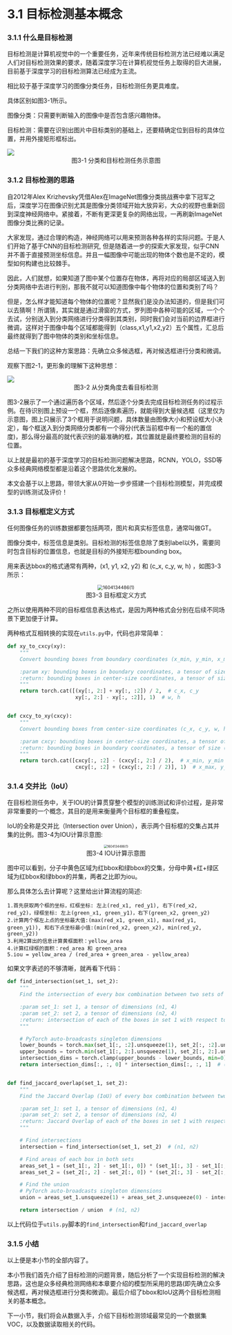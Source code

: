 # 3.1 目标检测基本概念

### 3.1.1 什么是目标检测

目标检测是计算机视觉中的一个重要任务，近年来传统目标检测方法已经难以满足人们对目标检测效果的要求，随着深度学习在计算机视觉任务上取得的巨大进展，目前基于深度学习的目标检测算法已经成为主流。

相比较于基于深度学习的图像分类任务，目标检测任务更具难度。

具体区别如图3-1所示。

图像分类：只需要判断输入的图像中是否包含感兴趣物体。

目标检测：需要在识别出图片中目标类别的基础上，还要精确定位到目标的具体位置，并用外接矩形框标出。

<img src="../..//markdown_imgs/chapter03/3-1.png">

<center>图3-1 分类和目标检测任务示意图</center>

### 3.1.2 目标检测的思路

自2012年Alex Krizhevsky凭借Alex在ImageNet图像分类挑战赛中拿下冠军之后，深度学习在图像识别尤其是图像分类领域开始大放异彩，大众的视野也重新回到深度神经网络中。紧接着，不断有更深更复杂的网络出现，一再刷新ImageNet图像分类比赛的记录。

大家发现，通过合理的构造，神经网络可以用来预测各种各样的实际问题。于是人们开始了基于CNN的目标检测研究, 但是随着进一步的探索大家发现，似乎CNN并不善于直接预测坐标信息。并且一幅图像中可能出现的物体个数也是不定的，模型如何构建也比较棘手。

因此，人们就想，如果知道了图中某个位置存在物体，再将对应的局部区域送入到分类网络中去进行判别，那我不就可以知道图像中每个物体的位置和类别了吗？

但是，怎么样才能知道每个物体的位置呢？显然我们是没办法知道的，但是我们可以去猜啊！所谓猜，其实就是通过滑窗的方式，罗列图中各种可能的区域，一个个去试，分别送入到分类网络进行分类得到其类别，同时我们会对当前的边界框进行微调，这样对于图像中每个区域都能得到（class,x1,y1,x2,y2）五个属性，汇总后最终就得到了图中物体的类别和坐标信息。

总结一下我们的这种方案思路：先确立众多候选框，再对候选框进行分类和微调。

观察下图2-1，更形象的理解下这种思想：

<img src="../..//markdown_imgs/chapter03/3-2.png">
<center>图3-2  从分类角度去看目标检测</center>

图3-2展示了一个通过遍历各个区域，然后逐个分类去完成目标检测任务的过程示例。在待识别图上预设一个框，然后逐像素遍历，就能得到大量候选框（这里仅为示意图，图上只展示了3个框用于说明问题，具体数量由图像大小和预设框大小决定），每个框送入到分类网络分类都有一个得分(代表当前框中有一个船的置信度)，那么得分最高的就代表识别的最准确的框，其位置就是最终要检测的目标的位置。

以上就是最初的基于深度学习的目标检测问题解决思路，RCNN，YOLO，SSD等众多经典网络模型都是沿着这个思路优化发展的。

本文会基于以上思路，带领大家从0开始一步步搭建一个目标检测模型，并完成模型的训练测试及评价！


### 3.1.3 目标框定义方式

任何图像任务的训练数据都要包括两项，图片和真实标签信息，通常叫做GT。

图像分类中，标签信息是类别。目标检测的标签信息除了类别label以外，需要同时包含目标的位置信息，也就是目标的外接矩形框bounding box。

用来表达bbox的格式通常有两种，(x1, y1, x2, y2) 和 (c_x, c_y, w, h) ，如图3-3所示：

<div align=center>
<img src="../../markdown_imgs/chapter03/3-3.png" alt="1604134486(1)" style="zoom:75%;" />
</div>
<center>图3-3 目标框定义方式</center>

之所以使用两种不同的目标框信息表达格式，是因为两种格式会分别在后续不同场景下更加便于计算。

两种格式互相转换的实现在`utils.py`中，代码也非常简单：

``` python
def xy_to_cxcy(xy):
    """
    Convert bounding boxes from boundary coordinates (x_min, y_min, x_max, y_max) to center-size coordinates (c_x, c_y, w, h).

    :param xy: bounding boxes in boundary coordinates, a tensor of size (n_boxes, 4)
    :return: bounding boxes in center-size coordinates, a tensor of size (n_boxes, 4)
    """
    return torch.cat([(xy[:, 2:] + xy[:, :2]) / 2,  # c_x, c_y
                      xy[:, 2:] - xy[:, :2]], 1)  # w, h


def cxcy_to_xy(cxcy):
    """
    Convert bounding boxes from center-size coordinates (c_x, c_y, w, h) to boundary coordinates (x_min, y_min, x_max, y_max).

    :param cxcy: bounding boxes in center-size coordinates, a tensor of size (n_boxes, 4)
    :return: bounding boxes in boundary coordinates, a tensor of size (n_boxes, 4)
    """
    return torch.cat([cxcy[:, :2] - (cxcy[:, 2:] / 2),  # x_min, y_min
                      cxcy[:, :2] + (cxcy[:, 2:] / 2)], 1)  # x_max, y_max
```


### 3.1.4 交并比（IoU）

在目标检测任务中，关于IOU的计算贯穿整个模型的训练测试和评价过程，是非常非常重要的一个概念，其目的是用来衡量两个目标框的重叠程度。

IoU的全称是交并比（Intersection over Union），表示两个目标框的交集占其并集的比例。图3-4为IOU计算示意图:

<div align=center>
<img src="../../markdown_imgs/chapter03/3-4.png" alt="1604134486(1)" style="zoom:50%;" />
</div>
<center>图3-4 IOU计算示意图</center>

图中可以看到，分子中黄色区域为红bbox和绿bbox的交集，分母中黄+红+绿区域为红bbox和绿bbox的并集，两者之比即为iou。

那么具体怎么去计算呢？这里给出计算流程的简述:

```
1.首先获取两个框的坐标，红框坐标: 左上(red_x1, red_y1), 右下(red_x2, red_y2)，绿框坐标: 左上(green_x1, green_y1)，右下(green_x2, green_y2)
2.计算两个框左上点的坐标最大值:(max(red_x1, green_x1), max(red_y1, green_y1)), 和右下点坐标最小值:(min(red_x2, green_x2), min(red_y2, green_y2))
3.利用2算出的信息计算黄框面积：yellow_area
4.计算红绿框的面积：red_area 和 green_area
5.iou = yellow_area / (red_area + green_area - yellow_area)
```

如果文字表述的不够清晰，就再看下代码：

``` python
def find_intersection(set_1, set_2):
    """ 
    Find the intersection of every box combination between two sets of boxes that are in boundary coordinates.

    :param set_1: set 1, a tensor of dimensions (n1, 4)                                                                                                           
    :param set_2: set 2, a tensor of dimensions (n2, 4)
    :return: intersection of each of the boxes in set 1 with respect to each of the boxes in set 2, a tensor of dimensions (n1, n2)
    """

    # PyTorch auto-broadcasts singleton dimensions
    lower_bounds = torch.max(set_1[:, :2].unsqueeze(1), set_2[:, :2].unsqueeze(0))  # (n1, n2, 2)
    upper_bounds = torch.min(set_1[:, 2:].unsqueeze(1), set_2[:, 2:].unsqueeze(0))  # (n1, n2, 2)
    intersection_dims = torch.clamp(upper_bounds - lower_bounds, min=0)  # (n1, n2, 2)
    return intersection_dims[:, :, 0] * intersection_dims[:, :, 1]  # (n1, n2)


def find_jaccard_overlap(set_1, set_2):
    """ 
    Find the Jaccard Overlap (IoU) of every box combination between two sets of boxes that are in boundary coordinates.

    :param set_1: set 1, a tensor of dimensions (n1, 4)
    :param set_2: set 2, a tensor of dimensions (n2, 4)
    :return: Jaccard Overlap of each of the boxes in set 1 with respect to each of the boxes in set 2, a tensor of dimensions (n1, n2)
    """

    # Find intersections
    intersection = find_intersection(set_1, set_2)  # (n1, n2)

    # Find areas of each box in both sets
    areas_set_1 = (set_1[:, 2] - set_1[:, 0]) * (set_1[:, 3] - set_1[:, 1])  # (n1)
    areas_set_2 = (set_2[:, 2] - set_2[:, 0]) * (set_2[:, 3] - set_2[:, 1])  # (n2)

    # Find the union
    # PyTorch auto-broadcasts singleton dimensions
    union = areas_set_1.unsqueeze(1) + areas_set_2.unsqueeze(0) - intersection  # (n1, n2)

    return intersection / union  # (n1, n2)
```

以上代码位于`utils.py`脚本的`find_intersection`和`find_jaccard_overlap`


### 3.1.5 小结

以上便是本小节的全部内容了。

本小节我们首先介绍了目标检测的问题背景，随后分析了一个实现目标检测的解决思路，这也是众多经典检测网络和本章要介绍的模型所采用的思路(即先确立众多候选框，再对候选框进行分类和微调)。最后介绍了bbox和IoU这两个目标检测相关的基本概念。

下一小节，我们将会从数据入手，介绍下目标检测领域最常见的一个数据集VOC，以及数据读取相关的代码。
